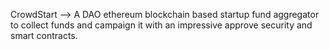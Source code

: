 CrowdStart -->
A DAO ethereum blockchain based startup fund aggregator to collect funds and campaign it with an impressive approve security and smart contracts.